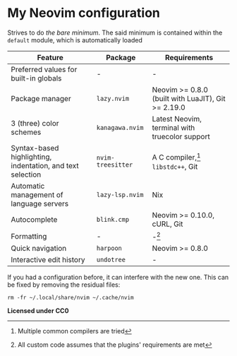 # My Neovim configuration

Strives to do *the bare minimum*. The said minimum is contained within the
`default` module, which is automatically loaded

| Feature                                                    | Package           | Requirements                                       |
|------------------------------------------------------------|-------------------|----------------------------------------------------|
| Preferred values for built-in globals                      | -                 | -                                                  |
| Package manager                                            | `lazy.nvim`       | Neovim >= 0.8.0 (built with LuaJIT), Git >= 2.19.0 |
| 3 (three) color schemes                                    | `kanagawa.nvim`   | Latest Neovim, terminal with truecolor support     |
| Syntax-based highlighting, indentation, and text selection | `nvim-treesitter` | A C compiler,[^1] `libstdc++`, Git                 |
| Automatic management of language servers                   | `lazy-lsp.nvim`   | Nix                                                |
| Autocomplete                                               | `blink.cmp`       | Neovim >= 0.10.0, cURL, Git                        |
| Formatting                                                 | -                 | -[^2]                                              |
| Quick navigation                                           | `harpoon`         | Neovim >= 0.8.0                                    |
| Interactive edit history                                   | `undotree`        | -                                                  |

If you had a configuration before, it can interfere with the new one. This can
be fixed by removing the residual files:

```
rm -fr ~/.local/share/nvim ~/.cache/nvim
```

**Licensed under CC0**

[^1]: Multiple common compilers are tried

[^2]: All custom code assumes that the plugins' requirements are met
